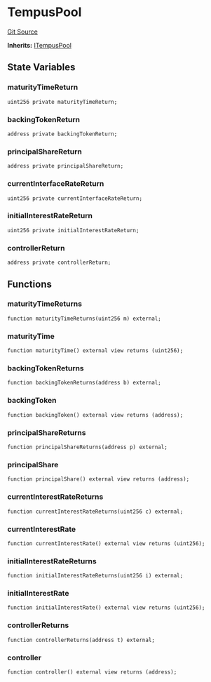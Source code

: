 # TempusPool
[Git Source](https://github.com/Swivel-Finance/illuminate/blob/ddf95dfbaf2df4d82b6652aff5c2effb5fee45f4/src/mocks/TempusPool.sol)

**Inherits:**
[ITempusPool](/src/interfaces/ITempusPool.sol/contract.ITempusPool.md)


## State Variables
### maturityTimeReturn

```solidity
uint256 private maturityTimeReturn;
```


### backingTokenReturn

```solidity
address private backingTokenReturn;
```


### principalShareReturn

```solidity
address private principalShareReturn;
```


### currentInterfaceRateReturn

```solidity
uint256 private currentInterfaceRateReturn;
```


### initialInterestRateReturn

```solidity
uint256 private initialInterestRateReturn;
```


### controllerReturn

```solidity
address private controllerReturn;
```


## Functions
### maturityTimeReturns


```solidity
function maturityTimeReturns(uint256 m) external;
```

### maturityTime


```solidity
function maturityTime() external view returns (uint256);
```

### backingTokenReturns


```solidity
function backingTokenReturns(address b) external;
```

### backingToken


```solidity
function backingToken() external view returns (address);
```

### principalShareReturns


```solidity
function principalShareReturns(address p) external;
```

### principalShare


```solidity
function principalShare() external view returns (address);
```

### currentInterestRateReturns


```solidity
function currentInterestRateReturns(uint256 c) external;
```

### currentInterestRate


```solidity
function currentInterestRate() external view returns (uint256);
```

### initialInterestRateReturns


```solidity
function initialInterestRateReturns(uint256 i) external;
```

### initialInterestRate


```solidity
function initialInterestRate() external view returns (uint256);
```

### controllerReturns


```solidity
function controllerReturns(address t) external;
```

### controller


```solidity
function controller() external view returns (address);
```

